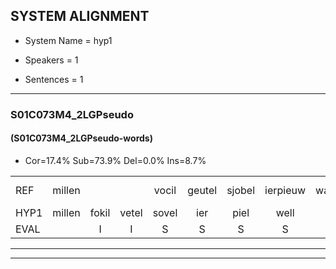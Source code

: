 
## SYSTEM ALIGNMENT

- System Name = hyp1

- Speakers = 1

- Sentences = 1

---

### S01C073M4_2LGPseudo

#### (S01C073M4_2LGPseudo-words)

- Cor=17.4%	Sub=73.9%	Del=0.0%	Ins=8.7%

|  |  |  |  |  |  |  |  |  |  |  |  |  |  |  |  |  |  |  |  |  |  |  |  |  |  |  |  |  |  |  |  |  |  |  |  |  |  |  |  |  |  |  |  |  |  |  |
|:--- |:---:|:---:|:---:|:---:|:---:|:---:|:---:|:---:|:---:|:---:|:---:|:---:|:---:|:---:|:---:|:---:|:---:|:---:|:---:|:---:|:---:|:---:|:---:|:---:|:---:|:---:|:---:|:---:|:---:|:---:|:---:|:---:|:---:|:---:|:---:|:---:|:---:|:---:|:---:|:---:|:---:|:---:|:---:|:---:|:---:|:---:|
| REF | millen |  |  | vocil | geutel | sjobel | ierpieuw | walaan | erke | haweel | saarweng | gevicht*(gewicht) | gevicht | eemde | bepoud | orstalk | veten |  |  | gefouw | * | vurpaand | nizung | fiewon | kneurem | vawaai | strellen*(strelen) | zwieten | foetbans | oonste | muider | grijnken | schielstaug | prilsood | vloender | milste | veurder | kloeien | ulen | orponk | schodig | ijpo | menuur | spreikje | hiffreeuw | wooien |
| HYP1 | millen | fokil | vetel | sovel | ier | piel | well | an | erke | gawel | sarwing | gewicht | gevicht | eende | bepaald | orstalk | veten | gefal | vu | vurpend | ni | zeu | ien | kneuren | bawai | strijlen | zweten | voetband | oonster | murder | grenken | schinstoug | prilsoort | lunder | milster | voor | der | kloeien | willen | oorpon | schodig | epel | menuur | spreekjen | hifriel | woien |
| EVAL |  | I | I | S | S | S | S | S |  | S | S | S |  | S | S |  |  | I | I | S | S | S | S | S | S | S | S | S | S | S | S | S | S | S | S | S | S |  | S | S |  | S |  | S | S | S |
---

---
